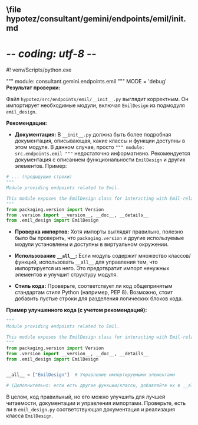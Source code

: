## \file hypotez/consultant/gemini/endpoints/emil/__init__.md
# -*- coding: utf-8 -*-
#! venv/Scripts/python.exe

""" module: consultant.gemini.endpoints.emil """
MODE = 'debug'
**Результат проверки:**

Файл `hypotez/src/endpoints/emil/__init__.py` выглядит корректным.  Он импортирует необходимые модули, включая `EmilDesign` из подмодуля `emil_design`.

**Рекомендации:**

* **Документация:**  В `__init__.py`  должна быть  более подробная документация, описывающая, какие классы и функции доступны в этом модуле.  В данном случае,  просто `""" module: src.endpoints.emil """`  недостаточно информативно.  Рекомендуется документация с описанием функциональности  `EmilDesign` и других элементов.  Пример:

```python
# ... (предыдущие строки)
"""
Module providing endpoints related to Emil.

This module exposes the EmilDesign class for interacting with Emil-related data.
"""
from packaging.version import Version
from .version import __version__, __doc__, __details__
from .emil_design import EmilDesign
```

* **Проверка импортов:**  Хотя импорты выглядят правильно, полезно было бы проверить, что  `packaging.version` и другие используемые модули установлены и доступны в виртуальном окружении.
* **Использование `__all__`:** Если модуль содержит множество классов/функций,  использовать `__all__` для управления тем, что импортируется из него.  Это предотвратит импорт ненужных элементов и улучшит структуру модуля.

* **Стиль кода:** Проверьте, соответствует ли код общепринятым стандартам стиля Python (например, PEP 8).  Возможно, стоит добавить пустые строки для разделения логических блоков кода.


**Пример улучшенного кода (с учетом рекомендаций):**

```python
"""
Module providing endpoints related to Emil.

This module exposes the EmilDesign class for interacting with Emil-related data.
"""
from packaging.version import Version
from .version import __version__, __doc__, __details__
from .emil_design import EmilDesign


__all__ = ["EmilDesign"]  # Управление импортируемыми элементами

# (Дополнительно: если есть другие функции/классы, добавляйте их в __all__)
```

В целом, код  правильный, но его можно улучшить для лучшей читаемости, документации и управления импортами.  Проверьте, есть ли в `emil_design.py` соответствующая документация и реализация класса `EmilDesign`.
